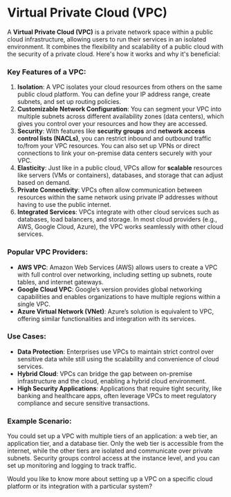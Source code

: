 # Virtual Private Cloud (VPC)

A **Virtual Private Cloud (VPC)** is a private network space within a public cloud infrastructure, allowing users to run their services in an isolated environment. It combines the flexibility and scalability of a public cloud with the security of a private cloud. Here's how it works and why it's beneficial:

### Key Features of a VPC:

1. **Isolation**: A VPC isolates your cloud resources from others on the same public cloud platform. You can define your IP address range, create subnets, and set up routing policies.
2. **Customizable Network Configuration**: You can segment your VPC into multiple subnets across different availability zones (data centers), which gives you control over your resources and how they are accessed.
3. **Security**: With features like **security groups** and **network access control lists (NACLs)**, you can restrict inbound and outbound traffic to/from your VPC resources. You can also set up VPNs or direct connections to link your on-premise data centers securely with your VPC.
4. **Elasticity**: Just like in a public cloud, VPCs allow for **scalable** resources like servers (VMs or containers), databases, and storage that can adjust based on demand.
5. **Private Connectivity**: VPCs often allow communication between resources within the same network using private IP addresses without having to use the public internet.
6. **Integrated Services**: VPCs integrate with other cloud services such as databases, load balancers, and storage. In most cloud providers (e.g., AWS, Google Cloud, Azure), the VPC works seamlessly with other cloud services.

### Popular VPC Providers:

- **AWS VPC**: Amazon Web Services (AWS) allows users to create a VPC with full control over networking, including setting up subnets, route tables, and internet gateways.
- **Google Cloud VPC**: Google’s version provides global networking capabilities and enables organizations to have multiple regions within a single VPC.
- **Azure Virtual Network (VNet)**: Azure’s solution is equivalent to VPC, offering similar functionalities and integration with its services.

### Use Cases:

- **Data Protection**: Enterprises use VPCs to maintain strict control over sensitive data while still using the scalability and convenience of cloud services.
- **Hybrid Cloud**: VPCs can bridge the gap between on-premise infrastructure and the cloud, enabling a hybrid cloud environment.
- **High Security Applications**: Applications that require tight security, like banking and healthcare apps, often leverage VPCs to meet regulatory compliance and secure sensitive transactions.

### Example Scenario:

You could set up a VPC with multiple tiers of an application: a web tier, an application tier, and a database tier. Only the web tier is accessible from the internet, while the other tiers are isolated and communicate over private subnets. Security groups control access at the instance level, and you can set up monitoring and logging to track traffic.

Would you like to know more about setting up a VPC on a specific cloud platform or its integration with a particular system?
